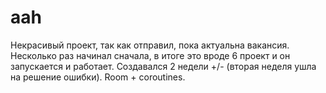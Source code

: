 # aah
Некрасивый проект, так как отправил, пока актуальна вакансия. Несколько раз начинал сначала, в итоге это вроде 6 проект и он запускается и работает. Создавался 2 недели +/- (вторая неделя ушла на решение ошибки).
Room + coroutines.

